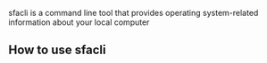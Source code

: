 sfacli is a command line tool that provides operating system-related information about your local computer

## How to use sfacli
